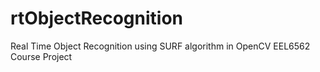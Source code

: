 rtObjectRecognition
===================

Real Time Object Recognition using SURF algorithm in OpenCV EEL6562 Course Project
